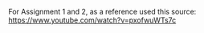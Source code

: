 For Assignment 1 and 2, as a reference used this source: https://www.youtube.com/watch?v=pxofwuWTs7c 
